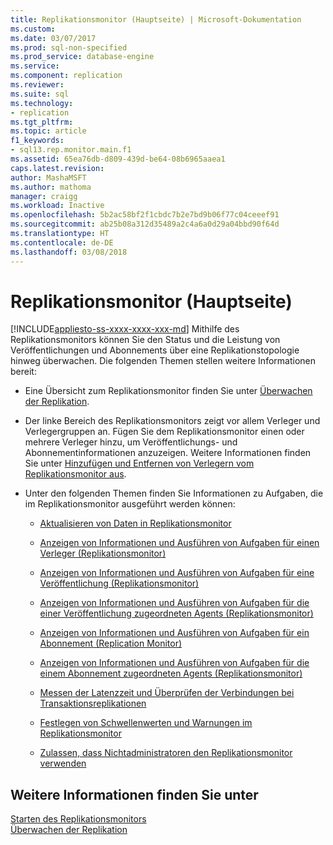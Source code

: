 ```yaml
---
title: Replikationsmonitor (Hauptseite) | Microsoft-Dokumentation
ms.custom: 
ms.date: 03/07/2017
ms.prod: sql-non-specified
ms.prod_service: database-engine
ms.service: 
ms.component: replication
ms.reviewer: 
ms.suite: sql
ms.technology:
- replication
ms.tgt_pltfrm: 
ms.topic: article
f1_keywords:
- sql13.rep.monitor.main.f1
ms.assetid: 65ea76db-d809-439d-be64-08b6965aaea1
caps.latest.revision: 
author: MashaMSFT
ms.author: mathoma
manager: craigg
ms.workload: Inactive
ms.openlocfilehash: 5b2ac58bf2f1cbdc7b2e7bd9b06f77c04ceeef91
ms.sourcegitcommit: ab25b08a312d35489a2c4a6a0d29a04bbd90f64d
ms.translationtype: HT
ms.contentlocale: de-DE
ms.lasthandoff: 03/08/2018
---
```

# <a name="replication-monitor-main-page"></a>Replikationsmonitor (Hauptseite)
[!INCLUDE[appliesto-ss-xxxx-xxxx-xxx-md](../../includes/appliesto-ss-xxxx-xxxx-xxx-md.md)]
  Mithilfe des Replikationsmonitors können Sie den Status und die Leistung von Veröffentlichungen und Abonnements über eine Replikationstopologie hinweg überwachen. Die folgenden Themen stellen weitere Informationen bereit:  
  
-   Eine Übersicht zum Replikationsmonitor finden Sie unter [Überwachen der Replikation](../../relational-databases/replication/monitor/monitoring-replication-overview.md).  
  
-   Der linke Bereich des Replikationsmonitors zeigt vor allem Verleger und Verlegergruppen an. Fügen Sie dem Replikationsmonitor einen oder mehrere Verleger hinzu, um Veröffentlichungs- und Abonnementinformationen anzuzeigen. Weitere Informationen finden Sie unter [Hinzufügen und Entfernen von Verlegern vom Replikationsmonitor aus](../../relational-databases/replication/monitor/add-and-remove-publishers-from-replication-monitor.md).  
  
-   Unter den folgenden Themen finden Sie Informationen zu Aufgaben, die im Replikationsmonitor ausgeführt werden können:  
  
    -   [Aktualisieren von Daten in Replikationsmonitor](../../relational-databases/replication/monitor/refresh-data-in-replication-monitor.md)  
  
    -   [Anzeigen von Informationen und Ausführen von Aufgaben für einen Verleger &#40;Replikationsmonitor&#41;](../../relational-databases/replication/monitor/view-information-and-perform-tasks-for-a-publisher-replication-monitor.md)  
  
    -   [Anzeigen von Informationen und Ausführen von Aufgaben für eine Veröffentlichung &#40;Replikationsmonitor&#41;](../../relational-databases/replication/monitor/view-information-and-perform-tasks-for-a-publication-replication-monitor.md)  
  
    -   [Anzeigen von Informationen und Ausführen von Aufgaben für die einer Veröffentlichung zugeordneten Agents &#40;Replikationsmonitor&#41;](../../relational-databases/replication/monitor/view-information-and-perform-tasks-for-publication-agents.md)  
  
    -   [Anzeigen von Informationen und Ausführen von Aufgaben für ein Abonnement &#40;Replication Monitor&#41;](../../relational-databases/replication/monitor/view-information-and-perform-tasks-for-a-subscription-replication-monitor.md)  
  
    -   [Anzeigen von Informationen und Ausführen von Aufgaben für die einem Abonnement zugeordneten Agents &#40;Replikationsmonitor&#41;](../../relational-databases/replication/monitor/view-information-and-perform-tasks-for-subscription-agents.md)  
  
    -   [Messen der Latenzzeit und Überprüfen der Verbindungen bei Transaktionsreplikationen](../../relational-databases/replication/monitor/measure-latency-and-validate-connections-for-transactional-replication.md)  
  
    -   [Festlegen von Schwellenwerten und Warnungen im Replikationsmonitor](../../relational-databases/replication/monitor/set-thresholds-and-warnings-in-replication-monitor.md)  
  
    -   [Zulassen, dass Nichtadministratoren den Replikationsmonitor verwenden](../../relational-databases/replication/monitor/allow-non-administrators-to-use-replication-monitor.md)  
  
## <a name="see-also"></a>Weitere Informationen finden Sie unter  
 [Starten des Replikationsmonitors](../../relational-databases/replication/monitor/start-the-replication-monitor.md)   
 [Überwachen der Replikation](../../relational-databases/replication/monitor/monitoring-replication-overview.md)  
  
  
